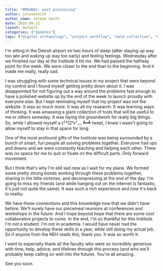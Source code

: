 ```yaml
---
title: "#MSUDAI: post processing"
author: jolenesmith
author_name: Jolene Smith
date: 2016-08-21
layout: default
categories: ["Updates"]
tags: ["digital archaeology", "project workflow", "data collection", "data cleaning"]
---
```


I'm sitting in the Detroit airport on two hours of sleep (after staying up way too late and waking up way too early) and feeling feelings. Wednesday after we finished our day at the Institute it hit me. We had passed the halfway point for the week. We were closer to the end than to the beginning. And it made me really, really sad.

I was struggling with some technical issues in my project that were beyond my control and I found myself getting pretty down about it. I was disappointed for not figuring out a way around the problems fast enough to have a polished website up by the end of the week to launch proudly with everyone else. But I kept reminding myself that my project was not the website. It was so much more. It was all my research. It was learning ways of thinking. It was amassing a giant collection of tools that will be useful to me or others someday. It was laying the groundwork for really big things. So, while I allowed myself a (╯°□°)╯︵ ┻━┻ tweet, I knew I wasn't going to allow myself to stay in that space for long.

One of the most profound gifts of the Institute was being surrounded by a bunch of smart, fun people all solving problems together. Everyone had ups and downs and we were constantly teaching and helping each other. There was no space for me to quit or fixate on the difficult parts. Only forward movement.

But I think that's why I'm still sad now as I wait for my plane. We formed some pretty strong bonds working through these problems together, sharing in the little victories, and decompressing at the end of the day. I'm going to miss my friends (and while hanging out on the internet is fantastic, it's just not quite the same). It was such a rich experience and now it's back to reality.

We have these connections and this knowledge now that we didn't have before. We'll surely have our piecemeal reunions at conferences and workshops in the future. And I hope beyond hope that there are some cool collaborative projects to come. In the end, I'm so thankful for this Institute. I'm not a student. I'm not in academia. I would have never had the opportunity to develop these skills in a year, while still doing my actual job. So if anyone from the NEH reads this, thank you. It was so worth it.

I want to especially thank all the faculty who were so incredibly generous with time, help, advice, and lifelines through this process (and who we'll probably keep calling on well into the future). You're all amazing.

See you soon.
